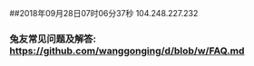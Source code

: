 ##2018年09月28日07时06分37秒 104.248.227.232
### 兔友常见问题及解答: https://github.com/wanggonging/d/blob/w/FAQ.md
